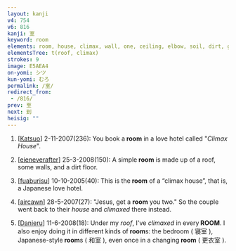```yaml
---
layout: kanji
v4: 754
v6: 816
kanji: 室
keyword: room
elements: room, house, climax, wall, one, ceiling, elbow, soil, dirt, ground
elementsTree: t(roof, climax)
strokes: 9
image: E5AEA4
on-yomi: シツ
kun-yomi: むろ
permalink: /室/
redirect_from:
 - /816/
prev: 至
next: 到
heisig: ""
---
```


1) [<a href="http://kanji.koohii.com/profile/Katsuo">Katsuo</a>] 2-11-2007(236): You book a<strong> room</strong> in a love hotel called &quot;<em>Climax House</em>&quot;.

2) [<a href="http://kanji.koohii.com/profile/eieneverafter">eieneverafter</a>] 25-3-2008(150): A simple<strong> room</strong> is made up of a roof, some walls, and a dirt floor.

3) [<a href="http://kanji.koohii.com/profile/fuaburisu">fuaburisu</a>] 10-10-2005(40): This is the<strong> room</strong> of a “climax house”, that is, a Japanese love hotel.

4) [<a href="http://kanji.koohii.com/profile/aircawn">aircawn</a>] 28-5-2007(27): &quot;Jesus, get a <strong>room</strong> you two.&quot; So the couple went back to their <em>house</em> and <em>climaxed</em> there instead.

5) [<a href="http://kanji.koohii.com/profile/Danieru">Danieru</a>] 11-6-2008(18): Under my <em>roof</em>, I&#039;ve <em>climaxed</em> in every<strong> ROOM</strong>. I also enjoy doing it in different kinds of<strong> room</strong>s: the bedroom ( 寝室 ), Japanese-style<strong> room</strong>s ( 和室 ), even once in a changing<strong> room</strong> ( 更衣室 ).

